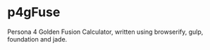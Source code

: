p4gFuse
=======

Persona 4 Golden Fusion Calculator, written using browserify, gulp, foundation and jade. 
